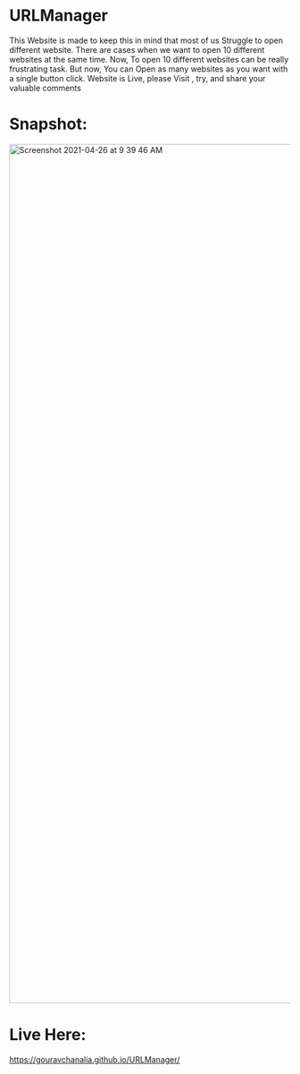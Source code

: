 # URLManager
This Website is made to keep this in mind that most of us Struggle to open different website. There are cases when we want to open 10 different websites at the same time. Now, To open 10 different websites can be really frustrating task. But now, You can Open as many websites as you want with a single button click. Website is Live, please Visit , try, and share your valuable comments 

# Snapshot:
<img width="1536" alt="Screenshot 2021-04-26 at 9 39 46 AM" src="https://user-images.githubusercontent.com/68805979/116029141-42ae4100-a676-11eb-99d0-7eb2e1668ca3.png">

# Live Here:
https://gouravchanalia.github.io/URLManager/
